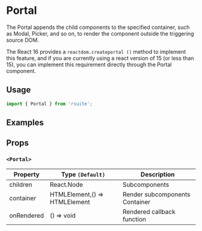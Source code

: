 # Portal

The Portal appends the child components to the specified container, such as Modal, Picker, and so on, to render the component outside the triggering source DOM.

The React 16 provides a `reactdom.createportal ()` method to implement this feature, and if you are currently using a react version of 15 (or less than 15), you can implement this requirement directly through the Portal component.

## Usage

```js
import { Portal } from 'rsuite';
```

## Examples

<!--{demo}-->

## Props

### `<Portal>`

| Property   | Type `(Default)`              | Description                    |
| ---------- | ----------------------------- | ------------------------------ |
| children   | React.Node                    | Subcomponents                  |
| container  | HTMLElement,() => HTMLElement | Render subcomponents Container |
| onRendered | () => void                    | Rendered callback function     |
